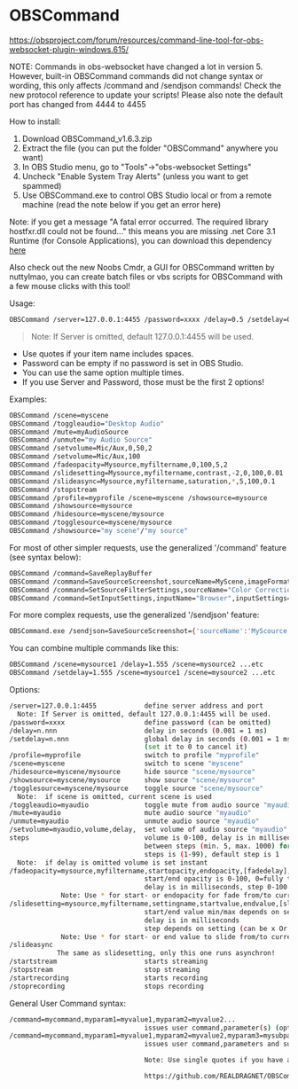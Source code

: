 # OBSCommand

<https://obsproject.com/forum/resources/command-line-tool-for-obs-websocket-plugin-windows.615/>

NOTE: Commands in obs-websocket have changed a lot in version 5. However, built-in OBSCommand commands did not change syntax or wording, this only affects /command and /sendjson commands!
Check the new protocol reference to update your scripts!
Please also note the default port has changed from 4444 to 4455

How to install:

1. Download OBSCommand_v1.6.3.zip
2. Extract the file (you can put the folder "OBSCommand" anywhere you want)
3. In OBS Studio menu, go to "Tools"->"obs-websocket Settings"
4. Uncheck "Enable System Tray Alerts" (unless you want to get spammed)
5. Use OBSCommand.exe to control OBS Studio local or from a remote machine (read the note below if you get an error here)

Note: if you get a message "A fatal error occurred. The required library hostfxr.dll could not be found..." this means you are missing .net Core 3.1 Runtime (for Console Applications), you can download this dependency [here](https://dotnet.microsoft.com/en-us/download/dotnet/thank-you/runtime-3.1.30-windows-x64-installer)

Also check out the new Noobs Cmdr, a GUI for OBSCommand written by nuttylmao, you can create batch files or vbs scripts for OBSCommand with a few mouse clicks with this tool!

Usage:

```bash
OBSCommand /server=127.0.0.1:4455 /password=xxxx /delay=0.5 /setdelay=0.05 /profile=myprofile /scene=myscene /hidesource=myscene/mysource /showsource=myscene/mysource /togglesource=myscene/mysource /toggleaudio=myaudio /mute=myaudio /unmute=myaudio /setvolume=mysource,volume,[delay],[steps] /fadeopacity=mysource,myfiltername,startopacity,endopacity,[fadedelay],[fadestep] /slidesetting=mysource,myfiltername,startvalue,endvalue,[slidedelay],[slidestep] /slideasync=mysource,myfiltername,startvalue,endvalue,[slidedelay],[slidestep] /startstream /stopstream /startrecording /stoprecording /command=mycommand,myparam1=myvalue1... /sendjson=jsonstring
```

> Note: If Server is omitted, default 127.0.0.1:4455 will be used.

- Use quotes if your item name includes spaces.
- Password can be empty if no password is set in OBS Studio.
- You can use the same option multiple times.
- If you use Server and Password, those must be the first 2 options!

Examples:

``` bash
OBSCommand /scene=myscene
OBSCommand /toggleaudio="Desktop Audio"
OBSCommand /mute=myAudioSource
OBSCommand /unmute="my Audio Source"
OBSCommand /setvolume=Mic/Aux,0,50,2
OBSCommand /setvolume=Mic/Aux,100
OBSCommand /fadeopacity=Mysource,myfiltername,0,100,5,2
OBSCommand /slidesetting=Mysource,myfiltername,contrast,-2,0,100,0.01
OBSCommand /slideasync=Mysource,myfiltername,saturation,*,5,100,0.1
OBSCommand /stopstream
OBSCommand /profile=myprofile /scene=myscene /showsource=mysource
OBSCommand /showsource=mysource
OBSCommand /hidesource=myscene/mysource
OBSCommand /togglesource=myscene/mysource
OBSCommand /showsource="my scene"/"my source"
```

For most of other simpler requests, use the generalized '/command' feature (see syntax below):

``` bash
OBSCommand /command=SaveReplayBuffer
OBSCommand /command=SaveSourceScreenshot,sourceName=MyScene,imageFormat=png,imageFilePath=C:\OBSTest.png
OBSCommand /command=SetSourceFilterSettings,sourceName="Color Correction",filterName=Opacity,filterSettings=opacity=10
OBSCommand /command=SetInputSettings,inputName="Browser",inputSettings=url='https://www.google.com/search?q=query+goes+there'
```

For more complex requests, use the generalized '/sendjson' feature:

``` bash
OBSCommand.exe /sendjson=SaveSourceScreenshot={'sourceName':'MyScource','imageFormat':'png','imageFilePath':'H:\\OBSScreenShot.png'}
```

You can combine multiple commands like this:

``` bash
OBSCommand /scene=mysource1 /delay=1.555 /scene=mysource2 ...etc
OBSCommand /setdelay=1.555 /scene=mysource1 /scene=mysource2 ...etc
```

Options:

``` bash
/server=127.0.0.1:4455            define server address and port
  Note: If Server is omitted, default 127.0.0.1:4455 will be used.
/password=xxxx                    define password (can be omitted)
/delay=n.nnn                      delay in seconds (0.001 = 1 ms)
/setdelay=n.nnn                   global delay in seconds (0.001 = 1 ms)
                                  (set it to 0 to cancel it)
/profile=myprofile                switch to profile "myprofile"
/scene=myscene                    switch to scene "myscene"
/hidesource=myscene/mysource      hide source "scene/mysource"
/showsource=myscene/mysource      show source "scene/mysource"
/togglesource=myscene/mysource    toggle source "scene/mysource"
  Note:  if scene is omitted, current scene is used
/toggleaudio=myaudio              toggle mute from audio source "myaudio"
/mute=myaudio                     mute audio source "myaudio"
/unmute=myaudio                   unmute audio source "myaudio"
/setvolume=myaudio,volume,delay,  set volume of audio source "myaudio"
steps                             volume is 0-100, delay is in milliseconds
                                  between steps (min. 5, max. 1000) for fading
                                  steps is (1-99), default step is 1
  Note:  if delay is omitted volume is set instant
/fadeopacity=mysource,myfiltername,startopacity,endopacity,[fadedelay],[fadestep]
                                  start/end opacity is 0-100, 0=fully transparent
                                  delay is in milliseconds, step 0-100
             Note: Use * for start- or endopacity for fade from/to current value
/slidesetting=mysource,myfiltername,settingname,startvalue,endvalue,[slidedelay],[slidestep]
                                  start/end value min/max depends on setting!
                                  delay is in milliseconds
                                  step depends on setting (can be x Or 0.x Or 0.0x)
             Note: Use * for start- or end value to slide from/to current value
/slideasync
            The same as slidesetting, only this one runs asynchron!
/startstream                      starts streaming
/stopstream                       stop streaming
/startrecording                   starts recording
/stoprecording                    stops recording

```

General User Command syntax:

``` bash
/command=mycommand,myparam1=myvalue1,myparam2=myvalue2...
                                  issues user command,parameter(s) (optional)
/command=mycommand,myparam1=myvalue1,myparam2=myvalue2,myparam3=mysubparam=mysubparamvalue
                                  issues user command,parameters and sub-parameters

                                  Note: Use single quotes if you have arguments with equal sign

                                  https://github.com/REALDRAGNET/OBSCommand
```
